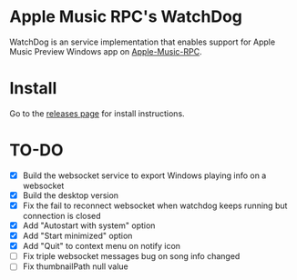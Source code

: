 ﻿# Apple Music RPC's WatchDog
WatchDog is an service implementation that enables support for Apple Music Preview Windows app on [Apple-Music-RPC](https://github.com/zephraOSS/Apple-Music-RPC).

# Install
Go to the [releases page](https://github.com/zephraOSS/AMRPC-WatchDog/releases/tag/latest) for install instructions.

# TO-DO 
- [x] Build the websocket service to export Windows playing info on a websocket
- [x] Build the desktop version
- [x] Fix the fail to reconnect websocket when watchdog keeps running but connection is closed
- [x] Add "Autostart with system" option
- [x] Add "Start minimized" option 
- [x] Add "Quit" to context menu on notify icon
- [ ] Fix triple websocket messages bug on song info changed 
- [ ] Fix thumbnailPath null value 
